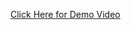 [Click Here for Demo Video](https://drive.google.com/file/d/1V4jsb8BQ-qkXTsg2RzTUVqwlPPVwE3b1/view?usp=drive_link)
